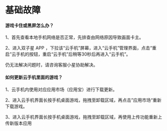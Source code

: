# 基础故障

#### 游戏卡住或黑屏怎么办？

1、首先查看本地手机网络是否正常，先排查由网络原因导致画面卡主。

2、进入双子星 APP ，下拉该“云手机”屏幕，进入“云手机”管理界面，点击“重启”云手机的按钮，重启“云手机”后稍等30秒后再进入“云手机”。 

仍无法解决问题时，请咨询客服小星协助解决。



#### 如何更新云手机里面的游戏？

1、云手机内使用对应应用市场（应用宝）进行下载更新。

2、进入云手机界面长按手机桌面游戏，拖拽至卸载区域，再点击”应用市场“重新下载游戏。

3、进入云手机界面长按手机桌面游戏，拖拽至卸载区域，再使用上传功能重新上传新版本应用

